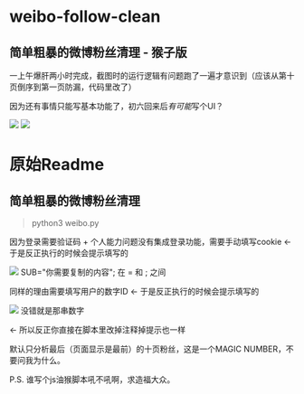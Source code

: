 weibo-follow-clean
===
## 简单粗暴的微博粉丝清理 - 猴子版
一上午爆肝两小时完成，截图时的运行逻辑有问题跑了一遍才意识到（应该从第十页倒序到第一页防漏，代码里改了）

因为还有事情只能写基本功能了，初六回来后*有可能*写个UI？

![](https://github.com/esterTion/weibo-follow-clean/blob/master/img/wfc1.png)
![](https://github.com/esterTion/weibo-follow-clean/blob/master/img/wfc2.png)

# 原始Readme
## 简单粗暴的微博粉丝清理

> python3 weibo.py

因为登录需要验证码 + 个人能力问题没有集成登录功能，需要手动填写cookie
  ←  于是反正执行的时候会提示填写的

![](https://github.com/TimeCompass/weibo-follow-clean/blob/master/img/cookie.png)
SUB="你需要复制的内容";
在 = 和 ; 之间

同样的理由需要填写用户的数字ID
  ←  于是反正执行的时候会提示填写的

![](https://github.com/TimeCompass/weibo-follow-clean/blob/master/img/id.png)
没错就是那串数字

  ←  所以反正你直接在脚本里改掉注释掉提示也一样

默认只分析最后（页面显示是最前）的十页粉丝，这是一个MAGIC NUMBER，不要问我为什么。

P.S. 谁写个js油猴脚本吼不吼啊，求造福大众。